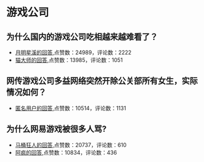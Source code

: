 #  游戏公司 
## 为什么国内的游戏公司吃相越来越难看了？
- [月明星溪的回答](https://www.zhihu.com/question/301460945/answer/568137024),点赞数：24989，评论数：2222
- [猫大师的回答](https://www.zhihu.com/question/301460945/answer/554669793),点赞数：13985，评论数：1051
## 网传游戏公司多益网络突然开除公关部所有女生，实际情况如何？
- [匿名用户的回答](https://www.zhihu.com/question/480988023/answer/2073736833),点赞数：10514，评论数：1131
## 为什么网易游戏被很多人骂?
- [马桶狂人的回答](https://www.zhihu.com/question/301652791/answer/542369955),点赞数：20737，评论数：610
- [阿疯的回答](https://www.zhihu.com/question/301652791/answer/539030096),点赞数：10834，评论数：436
